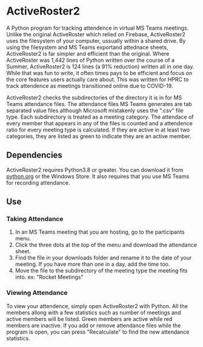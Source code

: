 # ActiveRoster2
A Python program for tracking attendence in virtual MS Teams meetings.  Unlike the original ActiveRoster which relied on Firebase, ActiveRoster2 uses the filesystem of your computer, ussually within a shared drive.  By using the filesystem and MS Teams exportand attednace sheets, ActiveRoster2 is far simpler and efficient than the original.  Where ActiveRoster was 1,442 lines of Python written over the course of a Summer, ActiveRoster2 is 124 lines (a 91% reduction) written all in one day. While that was fun to write, it often times pays to be efficient and focus on the core features users actually care about. This was written for HPRC to track attendence as meetings transitioned online due to COVID-19.

ActiveRoster2 checks the subdirectories of the directory it is in for MS Teams attendance files.  The attendance files MS Teams generates are tab separated value files although Microsoft mistakenly uses the ".csv" file type.  Each subdirectory is treated as a meeting category.  The attendace of every member that appears in any of the files is counted and a attendence ratio for every meeting type is calculated.  If they are active in at least two categories, they are listed as green to indicate they are an active member.

## Dependencies
ActiveRoster2 requires Python3.8 or greater.  You can download it from [python.org](https://www.python.org/downloads/) or the Windows Store.  It also requires that you use MS Teams for recording attendance.

## Use
### Taking Attendance
1. In an MS Teams meeting that you are hosting, go to the participants menu.
1. Click the three dots at the top of the menu and download the attendance sheet.
1. Find the file in your downloads folder and rename it to the date of your meeting.  If you have more than one in a day, add the time too.
1. Move the file to the subdirectory of the meeting type the meeting fits into.  ex: "Rocket Meetings"

### Viewing Attendance
To view your attendence, simply open ActiveRoster2 with Python.  All the members allong with a few statistics such as number of meetings and active members will be listed.  Green members are active while red members are inactive.  If you add or remove attendance files while the program is open, you can press "Recalculate" to find the new attendance statistics.
